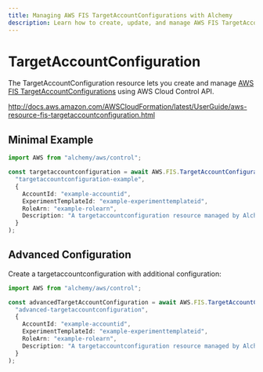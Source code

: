 ```yaml
---
title: Managing AWS FIS TargetAccountConfigurations with Alchemy
description: Learn how to create, update, and manage AWS FIS TargetAccountConfigurations using Alchemy Cloud Control.
---
```


# TargetAccountConfiguration

The TargetAccountConfiguration resource lets you create and manage [AWS FIS TargetAccountConfigurations](https://docs.aws.amazon.com/fis/latest/userguide/) using AWS Cloud Control API.

http://docs.aws.amazon.com/AWSCloudFormation/latest/UserGuide/aws-resource-fis-targetaccountconfiguration.html

## Minimal Example

```ts
import AWS from "alchemy/aws/control";

const targetaccountconfiguration = await AWS.FIS.TargetAccountConfiguration(
  "targetaccountconfiguration-example",
  {
    AccountId: "example-accountid",
    ExperimentTemplateId: "example-experimenttemplateid",
    RoleArn: "example-rolearn",
    Description: "A targetaccountconfiguration resource managed by Alchemy",
  }
);
```

## Advanced Configuration

Create a targetaccountconfiguration with additional configuration:

```ts
import AWS from "alchemy/aws/control";

const advancedTargetAccountConfiguration = await AWS.FIS.TargetAccountConfiguration(
  "advanced-targetaccountconfiguration",
  {
    AccountId: "example-accountid",
    ExperimentTemplateId: "example-experimenttemplateid",
    RoleArn: "example-rolearn",
    Description: "A targetaccountconfiguration resource managed by Alchemy",
  }
);
```

